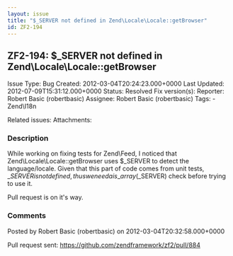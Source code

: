 ```yaml
---
layout: issue
title: "$_SERVER not defined in Zend\Locale\Locale::getBrowser"
id: ZF2-194
---
```


ZF2-194: $\_SERVER not defined in Zend\\Locale\\Locale::getBrowser
------------------------------------------------------------------

 Issue Type: Bug Created: 2012-03-04T20:24:23.000+0000 Last Updated: 2012-07-09T15:31:12.000+0000 Status: Resolved Fix version(s): 
 Reporter:  Robert Basic (robertbasic)  Assignee:  Robert Basic (robertbasic)  Tags: - Zend\\I18n
 
 Related issues: 
 Attachments: 
### Description

While working on fixing tests for Zend\\Feed, I noticed that Zend\\Locale\\Locale::getBrowser uses $\_SERVER to detect the language/locale. Given that this part of code comes from unit tests, $\_SERVER is not defined, thus we need a is\_array($\_SERVER) check before trying to use it.

Pull request is on it's way.

 

 

### Comments

Posted by Robert Basic (robertbasic) on 2012-03-04T20:32:58.000+0000

Pull request sent: <https://github.com/zendframework/zf2/pull/884>

 

 